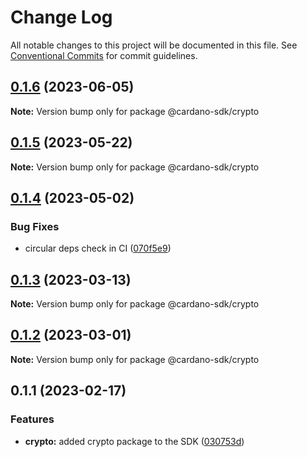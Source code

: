 # Change Log

All notable changes to this project will be documented in this file.
See [Conventional Commits](https://conventionalcommits.org) for commit guidelines.

## [0.1.6](https://github.com/input-output-hk/cardano-js-sdk/compare/@cardano-sdk/crypto@0.1.5...@cardano-sdk/crypto@0.1.6) (2023-06-05)

**Note:** Version bump only for package @cardano-sdk/crypto

## [0.1.5](https://github.com/input-output-hk/cardano-js-sdk/compare/@cardano-sdk/crypto@0.1.4...@cardano-sdk/crypto@0.1.5) (2023-05-22)

**Note:** Version bump only for package @cardano-sdk/crypto

## [0.1.4](https://github.com/input-output-hk/cardano-js-sdk/compare/@cardano-sdk/crypto@0.1.3...@cardano-sdk/crypto@0.1.4) (2023-05-02)

### Bug Fixes

- circular deps check in CI ([070f5e9](https://github.com/input-output-hk/cardano-js-sdk/commit/070f5e9f199c8a3b823f80aa98b35a4df7dbe532))

## [0.1.3](https://github.com/input-output-hk/cardano-js-sdk/compare/@cardano-sdk/crypto@0.1.2...@cardano-sdk/crypto@0.1.3) (2023-03-13)

**Note:** Version bump only for package @cardano-sdk/crypto

## [0.1.2](https://github.com/input-output-hk/cardano-js-sdk/compare/@cardano-sdk/crypto@0.1.1...@cardano-sdk/crypto@0.1.2) (2023-03-01)

**Note:** Version bump only for package @cardano-sdk/crypto

## 0.1.1 (2023-02-17)

### Features

- **crypto:** added crypto package to the SDK ([030753d](https://github.com/input-output-hk/cardano-js-sdk/commit/030753d9f62b984b2d31f2e7e793b3929137d314))
